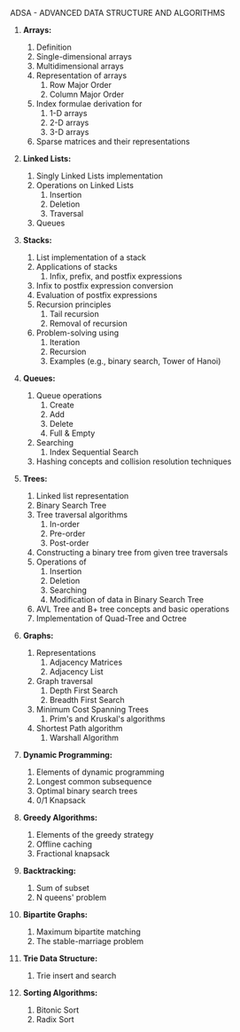 <p>ADSA - ADVANCED DATA STRUCTURE AND ALGORITHMS

1. **Arrays:**
    1. Definition
    2. Single-dimensional arrays
    3. Multidimensional arrays
    4. Representation of arrays
        1. Row Major Order
        2. Column Major Order
    5. Index formulae derivation for
        1. 1-D arrays
        2. 2-D arrays
        3. 3-D arrays
    6. Sparse matrices and their representations

2. **Linked Lists:**
    1. Singly Linked Lists implementation
    2. Operations on Linked Lists
        1. Insertion
        2. Deletion
        3. Traversal
    3. Queues

3. **Stacks:**
    1. List implementation of a stack
    2. Applications of stacks
        1. Infix, prefix, and postfix expressions
    3. Infix to postfix expression conversion
    4. Evaluation of postfix expressions
    5. Recursion principles
        1. Tail recursion
        2. Removal of recursion
    6. Problem-solving using
        1. Iteration
        2. Recursion
        3. Examples (e.g., binary search, Tower of Hanoi)

4. **Queues:**
    1. Queue operations
        1. Create
        2. Add
        3. Delete
        4. Full & Empty
    2. Searching
        1. Index Sequential Search
    3. Hashing concepts and collision resolution techniques

5. **Trees:**
    1. Linked list representation
    2. Binary Search Tree
    3. Tree traversal algorithms
        1. In-order
        2. Pre-order
        3. Post-order
    4. Constructing a binary tree from given tree traversals
    5. Operations of
        1. Insertion
        2. Deletion
        3. Searching
        4. Modification of data in Binary Search Tree
    6. AVL Tree and B+ tree concepts and basic operations
    7. Implementation of Quad-Tree and Octree

6. **Graphs:**
    1. Representations
        1. Adjacency Matrices
        2. Adjacency List
    2. Graph traversal
        1. Depth First Search
        2. Breadth First Search
    3. Minimum Cost Spanning Trees
        1. Prim's and Kruskal's algorithms
    4. Shortest Path algorithm
        1. Warshall Algorithm

7. **Dynamic Programming:**
    1. Elements of dynamic programming
    2. Longest common subsequence
    3. Optimal binary search trees
    4. 0/1 Knapsack

8. **Greedy Algorithms:**
    1. Elements of the greedy strategy
    2. Offline caching
    3. Fractional knapsack

9. **Backtracking:**
    1. Sum of subset
    2. N queens' problem

10. **Bipartite Graphs:**
    1. Maximum bipartite matching
    2. The stable-marriage problem

11. **Trie Data Structure:**
    1. Trie insert and search

12. **Sorting Algorithms:**
    1. Bitonic Sort
    2. Radix Sort
</p>
